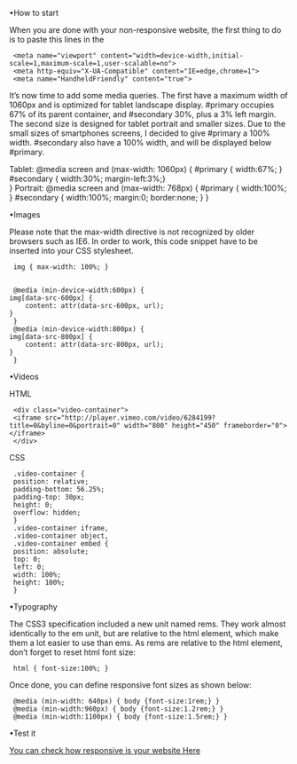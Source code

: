•How to start

When you are done with your non-responsive website, the first thing to do is to paste this lines in the <head>

     <meta name="viewport" content="width=device-width,initial-scale=1,maximum-scale=1,user-scalable=no">
     <meta http-equiv="X-UA-Compatible" content="IE=edge,chrome=1">
     <meta name="HandheldFriendly" content="true">
  
It’s now time to add some media queries. The first have a maximum width of 1060px and is optimized for tablet landscape display. #primary occupies 67% of its parent container, and #secondary 30%, plus a 3% left margin. The second size is designed for tablet portrait and smaller sizes. Due to the small sizes of smartphones screens, I decided to give #primary a 100% width. #secondary also have a 100% width, and will be displayed below #primary.

Tablet:
     @media screen and (max-width: 1060px) {
         #primary { width:67%; }
         #secondary { width:30%; margin-left:3%;}  
}
Portrait:
     @media screen and (max-width: 768px) {
         #primary { width:100%; }
         #secondary { width:100%; margin:0; border:none; }
}

•Images

Please note that the max-width directive is not recognized by older browsers such as IE6. In order to work, this code snippet have to be inserted into your CSS stylesheet.

     img { max-width: 100%; }
     
     
     @media (min-device-width:600px) {
    img[data-src-600px] {
        content: attr(data-src-600px, url);
    }
     }
     @media (min-device-width:800px) {
    img[data-src-800px] {
        content: attr(data-src-800px, url);
    }
     }
     
     
•Videos

HTML
     
     <div class="video-container">
     <iframe src="http://player.vimeo.com/video/6284199?title=0&byline=0&portrait=0" width="800" height="450" frameborder="0"></iframe>
     </div>

CSS

     .video-container {
     position: relative;
     padding-bottom: 56.25%;
     padding-top: 30px;
     height: 0;
     overflow: hidden;
     }
     .video-container iframe,  
     .video-container object,  
     .video-container embed {
     position: absolute;
     top: 0;
     left: 0;
     width: 100%;
     height: 100%;
     }

•Typography

The CSS3 specification included a new unit named rems. They work almost identically to the em unit, but are relative to the html element, which make them a lot easier to use than ems. As rems are relative to the html element, don’t forget to reset html font size:

     html { font-size:100%; }
     
Once done, you can define responsive font sizes as shown below:

     @media (min-width: 640px) { body {font-size:1rem;} } 
     @media (min-width:960px) { body {font-size:1.2rem;} } 
     @media (min-width:1100px) { body {font-size:1.5rem;} }

•Test it

<a href="http://mattkersley.com/responsive/">You can check how responsive is your website Here</a>
